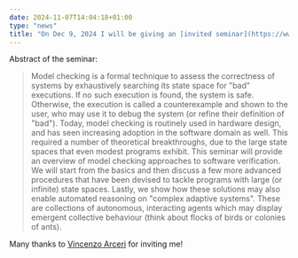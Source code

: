 ```yaml
---
date: 2024-11-07T14:04:18+01:00
type: "news"
title: "On Dec 9, 2024 I will be giving an [invited seminar](https://www.unipr.it/node/106652) at University of Parma, Italy."
---
```


Abstract of the seminar:

> Model checking is a formal technique to assess the correctness of systems by
exhaustively searching its state space for "bad" executions. If no such
execution is found, the system is safe. Otherwise, the execution is called
a counterexample and shown to the user, who may use it to debug the system (or
refine their definition of "bad"). Today, model checking is routinely used in
hardware design, and has seen increasing adoption in the software domain as
well. This required a number of theoretical breakthroughs, due to the large
state spaces that even modest programs exhibit. This seminar will provide an
overview of model checking approaches to software verification. We will start
from the basics and then discuss a few more advanced procedures that have been
devised to tackle programs with large (or infinite) state spaces. Lastly, we
show how these solutions may also enable automated reasoning on "complex
adaptive systems". These are collections of autonomous, interacting agents
which may display emergent collective behaviour (think about flocks of birds or
colonies of ants).

Many thanks to [Vincenzo Arceri](https://vincenzoarceri.github.io/) for inviting me!
